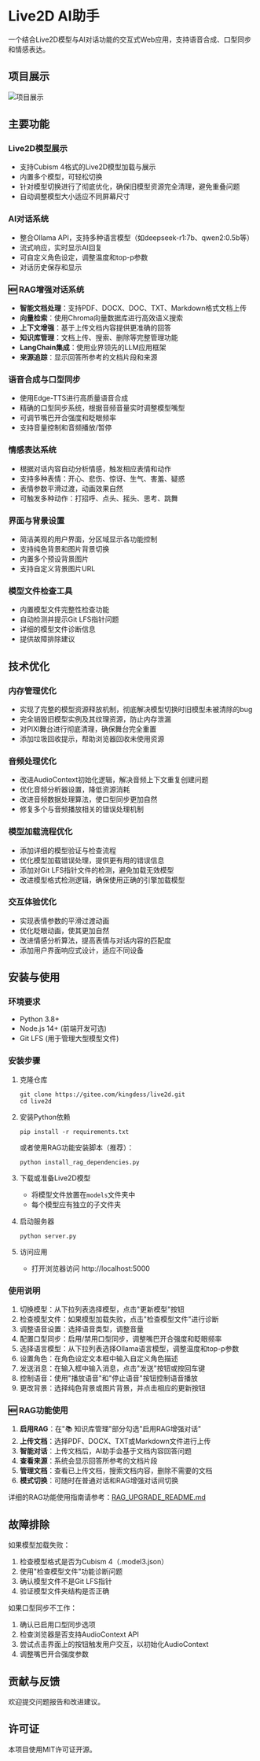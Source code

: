 # Live2D AI助手

一个结合Live2D模型与AI对话功能的交互式Web应用，支持语音合成、口型同步和情感表达。

## 项目展示

![项目展示](./PixPin_2025-03-27_17-20-01.png)

## 主要功能

### Live2D模型展示
- 支持Cubism 4格式的Live2D模型加载与展示
- 内置多个模型，可轻松切换
- 针对模型切换进行了彻底优化，确保旧模型资源完全清理，避免重叠问题
- 自动调整模型大小适应不同屏幕尺寸

### AI对话系统
- 整合Ollama API，支持多种语言模型（如deepseek-r1:7b、qwen2:0.5b等）
- 流式响应，实时显示AI回复
- 可自定义角色设定，调整温度和top-p参数
- 对话历史保存和显示

### 🆕 RAG增强对话系统
- **智能文档处理**：支持PDF、DOCX、DOC、TXT、Markdown格式文档上传
- **向量检索**：使用Chroma向量数据库进行高效语义搜索
- **上下文增强**：基于上传文档内容提供更准确的回答
- **知识库管理**：文档上传、搜索、删除等完整管理功能
- **LangChain集成**：使用业界领先的LLM应用框架
- **来源追踪**：显示回答所参考的文档片段和来源

### 语音合成与口型同步
- 使用Edge-TTS进行高质量语音合成
- 精确的口型同步系统，根据音频音量实时调整模型嘴型
- 可调节嘴巴开合强度和眨眼频率
- 支持音量控制和音频播放/暂停

### 情感表达系统
- 根据对话内容自动分析情感，触发相应表情和动作
- 支持多种表情：开心、悲伤、惊讶、生气、害羞、疑惑
- 表情参数平滑过渡，动画效果自然
- 可触发多种动作：打招呼、点头、摇头、思考、跳舞

### 界面与背景设置
- 简洁美观的用户界面，分区域显示各功能控制
- 支持纯色背景和图片背景切换
- 内置多个预设背景图片
- 支持自定义背景图片URL

### 模型文件检查工具
- 内置模型文件完整性检查功能
- 自动检测并提示Git LFS指针问题
- 详细的模型文件诊断信息
- 提供故障排除建议

## 技术优化

### 内存管理优化
- 实现了完整的模型资源释放机制，彻底解决模型切换时旧模型未被清除的bug
- 完全销毁旧模型实例及其纹理资源，防止内存泄漏
- 对PIXI舞台进行彻底清理，确保舞台完全重置
- 添加垃圾回收提示，帮助浏览器回收未使用资源

### 音频处理优化
- 改进AudioContext初始化逻辑，解决音频上下文重复创建问题
- 优化音频分析器设置，降低资源消耗
- 改进音频数据处理算法，使口型同步更加自然
- 修复多个与音频播放相关的错误处理机制

### 模型加载流程优化
- 添加详细的模型验证与检查流程
- 优化模型加载错误处理，提供更有用的错误信息
- 添加对Git LFS指针文件的检测，避免加载无效模型
- 改进模型格式检测逻辑，确保使用正确的引擎加载模型

### 交互体验优化
- 实现表情参数的平滑过渡动画
- 优化眨眼动画，使其更加自然
- 改进情感分析算法，提高表情与对话内容的匹配度
- 添加用户界面响应式设计，适应不同设备

## 安装与使用

### 环境要求
- Python 3.8+
- Node.js 14+ (前端开发可选)
- Git LFS (用于管理大型模型文件)

### 安装步骤
1. 克隆仓库
   ```
   git clone https://gitee.com/kingdess/live2d.git
   cd live2d
   ```

2. 安装Python依赖
   ```
   pip install -r requirements.txt
   ```

   或者使用RAG功能安装脚本（推荐）：
   ```
   python install_rag_dependencies.py
   ```

3. 下载或准备Live2D模型
   - 将模型文件放置在`models`文件夹中
   - 每个模型应有独立的子文件夹

4. 启动服务器
   ```
   python server.py
   ```

5. 访问应用
   - 打开浏览器访问 http://localhost:5000

### 使用说明
1. 切换模型：从下拉列表选择模型，点击"更新模型"按钮
2. 检查模型文件：如果模型加载失败，点击"检查模型文件"进行诊断
3. 调整语音设置：选择语音类型，调整音量
4. 配置口型同步：启用/禁用口型同步，调整嘴巴开合强度和眨眼频率
5. 选择语言模型：从下拉列表选择Ollama语言模型，调整温度和top-p参数
6. 设置角色：在角色设定文本框中输入自定义角色描述
7. 发送消息：在输入框中输入消息，点击"发送"按钮或按回车键
8. 控制语音：使用"播放语音"和"停止语音"按钮控制语音播放
9. 更改背景：选择纯色背景或图片背景，并点击相应的更新按钮

### 🆕 RAG功能使用
1. **启用RAG**：在"📚 知识库管理"部分勾选"启用RAG增强对话"
2. **上传文档**：选择PDF、DOCX、TXT或Markdown文件进行上传
3. **智能对话**：上传文档后，AI助手会基于文档内容回答问题
4. **查看来源**：系统会显示回答所参考的文档片段
5. **管理文档**：查看已上传文档，搜索文档内容，删除不需要的文档
6. **模式切换**：可随时在普通对话和RAG增强对话间切换

详细的RAG功能使用指南请参考：[RAG_UPGRADE_README.md](RAG_UPGRADE_README.md)

## 故障排除

如果模型加载失败：
1. 检查模型格式是否为Cubism 4（.model3.json）
2. 使用"检查模型文件"功能诊断问题
3. 确认模型文件不是Git LFS指针
4. 验证模型文件夹结构是否正确

如果口型同步不工作：
1. 确认已启用口型同步选项
2. 检查浏览器是否支持AudioContext API
3. 尝试点击界面上的按钮触发用户交互，以初始化AudioContext
4. 调整嘴巴开合强度参数

## 贡献与反馈

欢迎提交问题报告和改进建议。

## 许可证

本项目使用MIT许可证开源。 